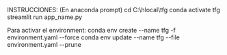 INSTRUCCIONES: (En anaconda prompt)
cd C:\hlocal\tfg
conda activate tfg
streamlit run app_name.py






Para activar el environment:
conda env create --name tfg -f environment.yaml --force
conda env update --name tfg --file environment.yaml --prune




